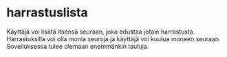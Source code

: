 # harrastuslista

Käyttäjä voi lisätä itsensä seuraan, joka edustaa jotain harrastusta. Harrastuksilla voi olla monia seuroja ja käyttäjä voi kuulua moneen seuraan. Sovelluksessa tulee olemaan enemmänkin tauluja.
